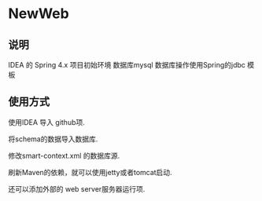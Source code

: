 # NewWeb

## 说明
IDEA 的 Spring 4.x 项目初始环境
数据库mysql
数据库操作使用Spring的jdbc 模板

## 使用方式
使用IDEA 导入 github项.

将schema的数据导入数据库.

修改smart-context.xml 的数据库源.

刷新Maven的依赖，就可以使用jetty或者tomcat启动.

还可以添加外部的 web server服务器运行项.

